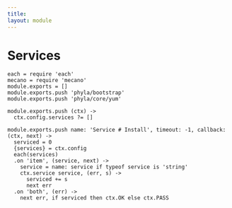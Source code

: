 ```yaml
---
title: 
layout: module
---
```


# Services

    each = require 'each'
    mecano = require 'mecano'
    module.exports = []
    module.exports.push 'phyla/bootstrap'
    module.exports.push 'phyla/core/yum'

    module.exports.push (ctx) ->
      ctx.config.services ?= []

    module.exports.push name: 'Service # Install', timeout: -1, callback: (ctx, next) ->
      serviced = 0
      {services} = ctx.config
      each(services)
      .on 'item', (service, next) ->
        service = name: service if typeof service is 'string'
        ctx.service service, (err, s) ->
          serviced += s
          next err
      .on 'both', (err) ->
        next err, if serviced then ctx.OK else ctx.PASS
